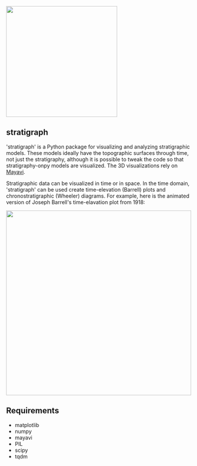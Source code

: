 <img src="https://github.com/zsylvester/stratigraph/blob/main/stratigraph_logo.png" width="300">

## stratigraph

'stratigraph' is a Python package for visualizing and analyzing stratigraphic models. These models ideally have the topographic surfaces through time, not just the stratigraphy, although it is possible to tweak the code so that stratigraphy-onpy models are visualized. The 3D visualizations rely on [Mayavi](https://docs.enthought.com/mayavi/mayavi/).

Stratigraphic data can be visualized in time or in space. In the time domain, 'stratigraph' can be used create time-elevation (Barrell) plots and chronostratigraphic (Wheeler) diagrams. For example, here is the animated version of Joseph Barrell's time-elavation plot from 1918:

<img src="https://github.com/zsylvester/stratigraph/blob/main/Barrell_original_plot_animation.gif" width="500">

## Requirements

- matplotlib
- numpy
- mayavi
- PIL
- scipy
- tqdm